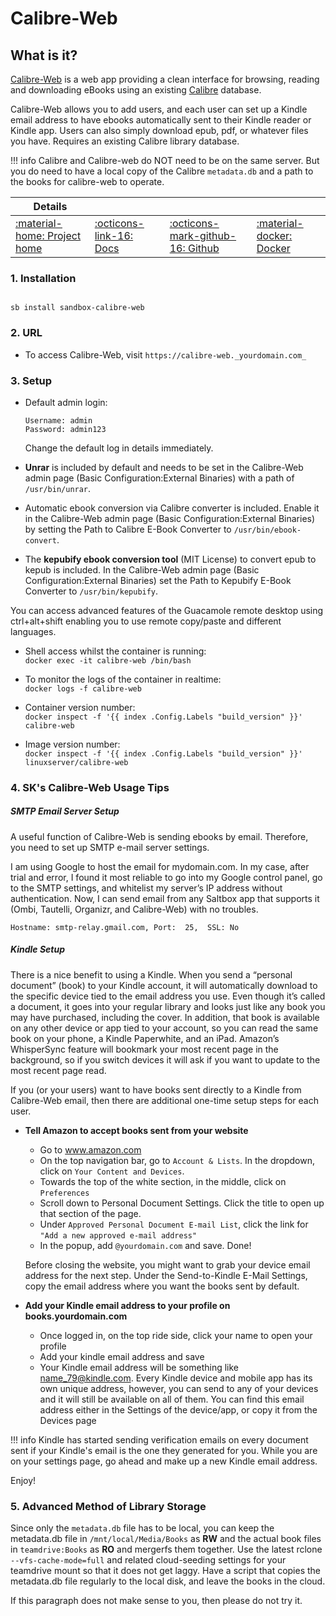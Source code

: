 # Calibre-Web

## What is it?

[Calibre-Web](https://github.com/janeczku/calibre-web) is a web app providing a clean interface for browsing, reading and downloading eBooks using an existing [Calibre](https://calibre-ebook.com/) database.

Calibre-Web allows you to add users, and each user can set up a Kindle email address to have ebooks automatically sent to their Kindle reader or Kindle app. Users can also simply download epub, pdf, or whatever files you have. Requires an existing Calibre library database.

!!! info
    Calibre and Calibre-web do NOT need to be on the same server. But you do need to have a local copy of the Calibre `metadata.db` and a path to the books for calibre-web to operate.

| Details     |             |             |             |
|-------------|-------------|-------------|-------------|
| [:material-home: Project home ](https://github.com/janeczku/calibre-web) | [:octicons-link-16: Docs](https://github.com/janeczku/calibre-web/wiki) | [:octicons-mark-github-16: Github](https://github.com/janeczku/calibre-web) | [:material-docker: Docker ](https://registry.hub.docker.com/r/linuxserver/calibre-web)|

### 1. Installation

``` shell

sb install sandbox-calibre-web

```

### 2. URL

- To access Calibre-Web, visit `https://calibre-web._yourdomain.com_`

### 3. Setup

- Default admin login:
  ``` { .yaml}
  Username: admin
  Password: admin123
  ```
  Change the default log in details immediately.

- **Unrar** is included by default and needs to be set in the Calibre-Web admin page (Basic Configuration:External Binaries) with a path of `/usr/bin/unrar`.

- Automatic ebook conversion via Calibre converter is included.  Enable it in the Calibre-Web admin page (Basic Configuration:External Binaries) by setting the Path to Calibre E-Book Converter to `/usr/bin/ebook-convert`.

- The **kepubify ebook conversion tool** (MIT License) to convert epub to kepub is included. In the Calibre-Web admin page (Basic Configuration:External Binaries) set the Path to Kepubify E-Book Converter to `/usr/bin/kepubify`.

You can access advanced features of the Guacamole remote desktop using ctrl+alt+shift enabling you to use remote copy/paste and different languages.

- Shell access whilst the container is running: <br />
  `docker exec -it calibre-web /bin/bash`

- To monitor the logs of the container in realtime: <br />
  `docker logs -f calibre-web`

- Container version number: <br />
  `docker inspect -f '{{ index .Config.Labels "build_version" }}' calibre-web`

- Image version number: <br />
  `docker inspect -f '{{ index .Config.Labels "build_version" }}' linuxserver/calibre-web`


### 4. SK's Calibre-Web Usage Tips

##### SMTP Email Server Setup

A useful function of Calibre-Web is sending ebooks by email.  Therefore, you need to set up SMTP e-mail server settings.

I am using Google to host the email for mydomain.com.  In my case, after trial and error, I found it most reliable to go into my Google control panel, go to the SMTP settings, and whitelist my server’s IP address without authentication.  Now, I can send email from any Saltbox app that supports it (Ombi, Tautelli, Organizr, and Calibre-Web) with no troubles.

```
Hostname: smtp-relay.gmail.com, Port:  25,  SSL: No
```

##### Kindle Setup

There is a nice benefit to using a Kindle.  When you send a “personal document” (book) to your Kindle account, it will automatically download to the specific device tied to the email address you use. Even though it’s called a document, it goes into your regular library and looks just like any book you may have purchased, including the cover.  In addition, that book is available on any other device or app tied to your account, so you can read the same book on your phone, a Kindle Paperwhite, and an iPad.  Amazon’s WhisperSync feature will bookmark your most recent page in the background, so if you switch devices it will ask if you want to update to the most recent page read.

If you (or your users) want to have books sent directly to a Kindle from Calibre-Web email, then there are additional one-time setup steps for each user.

  * **Tell Amazon to accept books sent from your website**
      * Go to www.amazon.com
      * On the top navigation bar, go to `Account & Lists`.  In the dropdown, click on `Your Content and Devices`.
      * Towards the top of the white section, in the middle, click on `Preferences`
      * Scroll down to Personal Document Settings. Click the title to open up that section of the page.
      * Under `Approved Personal Document E-mail List`, click the link for `"Add a new approved e-mail address"`
      * In the popup, add `@yourdomain.com` and save.  Done!


    Before closing the website, you might want to grab your device email address for the next step.  Under the Send-to-Kindle E-Mail Settings, copy the email address where you want the books sent by default. <br />

  * **Add your Kindle email address to your profile on books.yourdomain.com**
      * Once logged in, on the top ride side, click your name to open your profile
      * Add your kindle email address and save
      * Your Kindle email address will be something like name_79@kindle.com.  Every Kindle device and mobile app has its own unique address, however, you can send to any of your devices and it will still be available on all of them.  You can find this email address either in the Settings of the device/app, or copy it from the Devices page

!!! info
    Kindle has started sending verification emails on every document sent if your Kindle's email is the one they generated for you.  While you are on your settings page, go ahead and make up a new Kindle email address.

Enjoy!

### 5. Advanced Method of Library Storage

Since only the `metadata.db` file has to be local, you can keep the metadata.db file in `/mnt/local/Media/Books` as **RW** and the actual book files in `teamdrive:Books` as **RO** and mergerfs them together. Use the latest rclone `--vfs-cache-mode=full` and related cloud-seeding settings for your teamdrive mount so that it does not get laggy. Have a script that copies the metadata.db file regularly to the local disk, and leave the books in the cloud.

If this paragraph does not make sense to you, then please do not try it.

